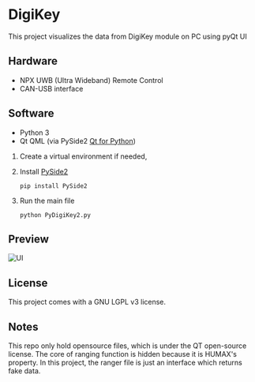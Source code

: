 # DigiKey
This project visualizes the data from DigiKey module on PC using pyQt UI

## Hardware

* NPX UWB (Ultra Wideband) Remote Control  
* CAN-USB interface

## Software

* Python 3  
* Qt QML (via PySide2 [Qt for Python](http://wiki.qt.io/Qt_for_Python))

1. Create a virtual environment if needed, 
2. Install [PySide2](https://pypi.org/project/PySide2/)

    ```
    pip install PySide2
    ```
3. Run the main file

    ```
    python PyDigiKey2.py
    ```

## Preview

![UI](UI.gif)

## License
This project comes with a GNU LGPL v3 license.  

## Notes
This repo only hold opensource files, which is under the QT open-source license. The core of ranging function is hidden because it is HUMAX's property. In this project, the ranger file is just an interface which returns fake data.
